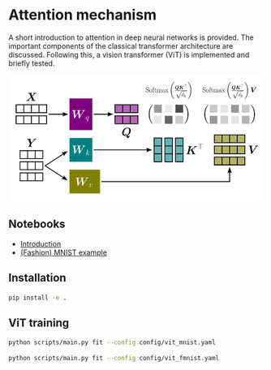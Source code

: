 # Attention mechanism

A short introduction to attention in deep neural networks is provided.
The important components of the classical transformer architecture are discussed.
Following this, a vision transformer (ViT) is implemented and briefly tested.

<img src="assets/attention.svg" alt="The scaled dot-product (cross) attention mechanism is visualized" title="Scaled dot-product (cross) attention" height="250">


## Notebooks

- [Introduction](notebooks/intro.ipynb)
- [(Fashion) MNIST example](notebooks/vit.ipynb)


## Installation

```bash
pip install -e .
```


## ViT training

```bash
python scripts/main.py fit --config config/vit_mnist.yaml
```

```bash
python scripts/main.py fit --config config/vit_fmnist.yaml
```
